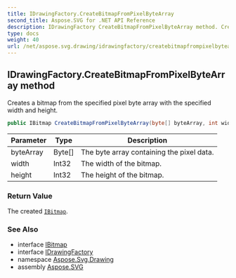 ```yaml
---
title: IDrawingFactory.CreateBitmapFromPixelByteArray
second_title: Aspose.SVG for .NET API Reference
description: IDrawingFactory CreateBitmapFromPixelByteArray method. Creates a bitmap from the specified pixel byte array with the specified width and height
type: docs
weight: 40
url: /net/aspose.svg.drawing/idrawingfactory/createbitmapfrompixelbytearray/
---
```

## IDrawingFactory.CreateBitmapFromPixelByteArray method

Creates a bitmap from the specified pixel byte array with the specified width and height.

```csharp
public IBitmap CreateBitmapFromPixelByteArray(byte[] byteArray, int width, int height)
```

| Parameter | Type | Description |
| --- | --- | --- |
| byteArray | Byte[] | The byte array containing the pixel data. |
| width | Int32 | The width of the bitmap. |
| height | Int32 | The height of the bitmap. |

### Return Value

The created [`IBitmap`](../../ibitmap/).

### See Also

* interface [IBitmap](../../ibitmap/)
* interface [IDrawingFactory](../)
* namespace [Aspose.Svg.Drawing](../../../aspose.svg.drawing/)
* assembly [Aspose.SVG](../../../)
